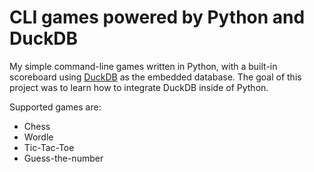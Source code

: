 # CLI games powered by Python and DuckDB

My simple command-line games written in Python, with a built-in scoreboard using [DuckDB](https://duckdb.org/) as the embedded database.
The goal of this project was to learn how to integrate DuckDB inside of Python.

Supported games are:
- Chess
- Wordle
- Tic-Tac-Toe
- Guess-the-number
